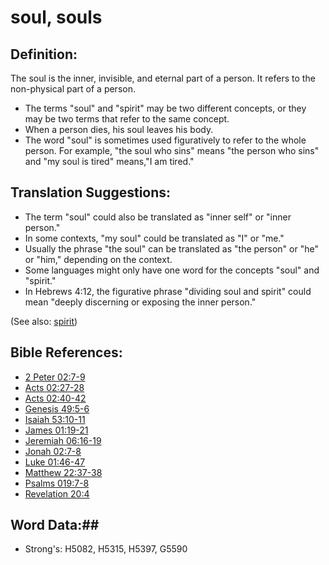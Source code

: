 # soul, souls #

## Definition: ##

The soul is the inner, invisible, and eternal part of a person. It refers to the non-physical part of a person.

* The terms "soul" and "spirit" may be two different concepts, or they may be two terms that refer to the same concept.
* When a person dies, his soul leaves his body.
* The word "soul" is sometimes used figuratively to refer to the whole person. For example, "the soul who sins" means "the person who sins" and "my soul is tired" means,"I am tired."

## Translation Suggestions: ##

* The term "soul" could also be translated as "inner self" or "inner person."
* In some contexts, "my soul" could be translated as "I" or "me."
* Usually the phrase "the soul" can be translated as "the person" or "he" or "him," depending on the context.
* Some languages might only have one word for the concepts "soul" and "spirit."
* In Hebrews 4:12, the figurative phrase "dividing soul and spirit" could mean "deeply discerning or exposing the inner person."

(See also: [spirit](spirit.md))

## Bible References: ##

* [2 Peter 02:7-9](rc://en/tn/help/2pe/02/07)
* [Acts 02:27-28](rc://en/tn/help/act/02/27)
* [Acts 02:40-42](rc://en/tn/help/act/02/40)
* [Genesis 49:5-6](rc://en/tn/help/gen/49/05)
* [Isaiah 53:10-11](rc://en/tn/help/isa/53/10)
* [James 01:19-21](rc://en/tn/help/jas/01/19)
* [Jeremiah 06:16-19](rc://en/tn/help/jer/06/16)
* [Jonah 02:7-8](rc://en/tn/help/jon/02/07)
* [Luke 01:46-47](rc://en/tn/help/luk/01/46)
* [Matthew 22:37-38](rc://en/tn/help/mat/22/37)
* [Psalms 019:7-8](rc://en/tn/help/psa/019/007)
* [Revelation 20:4](rc://en/tn/help/rev/20/04)


## Word Data:##

* Strong's: H5082, H5315, H5397, G5590
